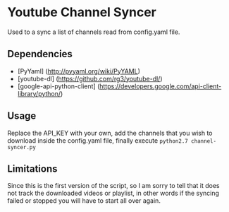 # Youtube Channel Syncer

Used to a sync a list of channels read from config.yaml file.


## Dependencies
 * [PyYaml] (http://pyyaml.org/wiki/PyYAML)
 * [youtube-dl] (https://github.com/rg3/youtube-dl/)
 * [google-api-python-client] (https://developers.google.com/api-client-library/python/)
  

## Usage
 Replace the API_KEY with your own, add the channels that you wish to download inside the config.yaml file, finally execute `python2.7 channel-syncer.py`
 

## Limitations
 Since this is the first version of the script, so I am sorry to tell that it 
 does not track the downloaded videos or playlist, in other words if the syncing failed or stopped you will have to start all over again.